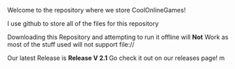 Welcome to the repository where we store CoolOnlineGames!

I use github to store all of the files for this repository

Downloading this Repository and attempting to run it offline will **Not** Work as most of the stuff used will not support file://

Our latest Release is **Release V 2.1** Go check it out on our releases page! m
